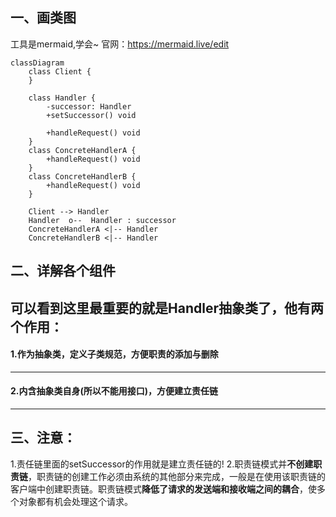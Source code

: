 ## 一、画类图
工具是mermaid,学会~
官网：https://mermaid.live/edit

```mermaid
classDiagram
    class Client {
    }

    class Handler {
        -successor: Handler
        +setSuccessor() void

        +handleRequest() void
    }
    class ConcreteHandlerA {
        +handleRequest() void
    }
    class ConcreteHandlerB {
        +handleRequest() void
    }

    Client --> Handler
    Handler  o--  Handler : successor
    ConcreteHandlerA <|-- Handler
    ConcreteHandlerB <|-- Handler
```

## 二、详解各个组件
可以看到这里最重要的就是Handler抽象类了，他有两个作用：
---
#### 1.作为抽象类，定义子类规范，方便职责的添加与删除
---
#### 2.内含抽象类自身(所以不能用接口)，方便建立责任链

---
## 三、注意：

1.责任链里面的setSuccessor的作用就是建立责任链的!
2.职责链模式并**不创建职责链**，职责链的创建工作必须由系统的其他部分来完成，一般是在使用该职责链的客户端中创建职责链。职责链模式**降低了请求的发送端和接收端之间的耦合**，使多个对象都有机会处理这个请求。 
